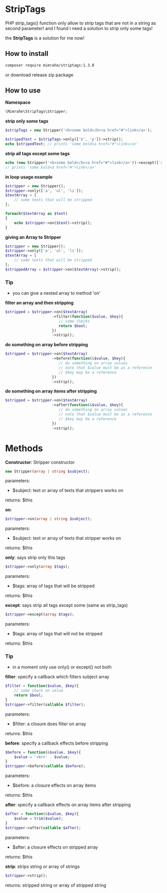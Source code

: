 # StripTags

PHP strip_tags() function only allow to strip tags that are not in a string as second parameter!
and I found i need a solution to strip only some tags!

the __StripTags__ is a solution for me now!

## How to install
``` bash
composer require mimrahe/striptags:1.3.0
```
or download release zip package

## How to use
__Namespace__
```php
\Mimrahe\StripTags\Stripper;
```

__strip only some tags__
```php
$stripTags = new Stripper('<b>some bold</b><a href="#">link</a>');

$stripedText = $stripTags->only(['b', 'p'])->strip();
echo $stripedText; // prints 'some bold<a href="#">link</a>'
```

__strip all tags except some tags__
```php
echo (new Stripper('<b>some bold</b><a href="#">link</a>'))->except(['a'])->strip();
// prints 'some bold<a href="#">link</a>'
```

__in loop usage example__
```php
$stripper = new Stripper();
$stripper->only(['a', 'ul', 'li']);
$textArray = [
    // some texts that will be stripped
];

foreach($textArray as $text)
{
    echo $stripper->on($text)->strip();
}
```

__giving an Array to Stripper__
```php
$stripper = new Stripper();
$stripper->only(['a', 'ul', 'li']);
$textArray = [
    // some texts that will be stripped
];
$strippedArray = $stripper->on($textArray)->strip();
```
### Tip
- you can give a nested array to method 'on'

__filter an array and then stripping__
```php
$stripped = $stripper->on($textArray)
                     ->filter(function($value, $key){
                        // some checks
                        return $bool;
                     })
                     ->strip();
```

__do something on array before stripping__
```php
$stripped = $stripper->on($textArray)
                     ->before(function(&$value, $key){
                        // do something on array values
                        // note that $value must be as a reference
                        // $key may be a reference
                     })
                     ->strip();
```

__do something on array items after stripping__
```php
$stripped = $stripper->on($textArray)
                     ->after(function(&$value, $key){
                        // do something on array values
                        // note that $value must be as a reference
                        // $key may be a reference
                     })
                     ->strip();
```

# Methods
__Constructor__: Stripper constructor
```php
new Stripper(array | string $subject);
```
parameters:
- $subject: text or array of texts that strippers works on

returns: $this

__on__:
```php
$stripper->on(array | string $subject);
```
parameters:
- $subject: text or array of texts that stripper works on

returns: $this

__only__: says strip only this tags
```php
$stripper->only(array $tags);
```
parameters:
- $tags: array of tags that will be stripped

returns: $this

__except__: says strip all tags except some (same as strip_tags)
```php
$stripper->except(array $tags);
```
parameters:
- $tags: array of tags that will not be stripped

returns: $this

### Tip
- in a moment only use only() or except() not both

__filter__: specify a callback which filters subject array
```php
$filter = function($value, $key){
    // some check on value
    return $bool;
}
$stripper->filter(callable $filter);
```
parameters:
- $filter: a closure does filter on array

returns: $this

__before__: specify a callback effects before stripping
```php
$before = function(&$value, $key){
    $value = '<br>' . $value;
}
$stripper->before(callable $before);
```
parameters:
- $before: a closure effects on array items

returns: $this

__after__: specify a callback effects on array items after stripping
```php
$after = function(&$value, $key){
    $value = trim($value);
}
$stripper->after(callable $after);
```
parameters:
- $after: a closure effects on stripped array

returns: $this

__strip__: strips string or array of strings
```php
$stripper->strip();
```
returns: stripped string or array of stripped string
